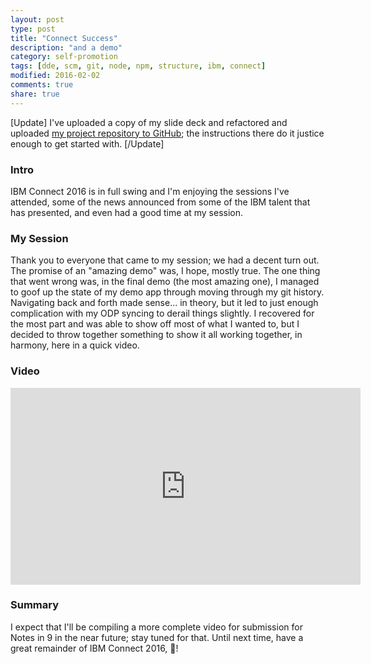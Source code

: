 ```yaml
---
layout: post
type: post
title: "Connect Success"
description: "and a demo"
category: self-promotion
tags: [dde, scm, git, node, npm, structure, ibm, connect]
modified: 2016-02-02
comments: true
share: true
---
```


[Update]
I've uploaded a copy of my slide deck and refactored and uploaded [my project repository to GitHub](https://github.com/edm00se/BeardAppBlender); the instructions there do it justice enough to get started with.
[/Update]

### Intro
IBM Connect 2016 is in full swing and I'm enjoying the sessions I've attended, some of the news announced from some of the IBM talent that has presented, and even had a good time at my session.

### My Session
Thank you to everyone that came to my session; we had a decent turn out. The promise of an "amazing demo" was, I hope, mostly true. The one thing that went wrong was, in the final demo (the most amazing one), I managed to goof up the state of my demo app through moving through my git history. Navigating back and forth made sense... in theory, but it led to just enough complication with my ODP syncing to derail things slightly. I recovered for the most part and was able to show off most of what I wanted to, but I decided to throw together something to show it all working together, in harmony, here in a quick video.

### Video
<div class="embed-responsive embed-responsive-16by9 center-block">
	<iframe width="560" height="315" src="https://www.youtube.com/embed/0Wapn2MiE2c?rel=0" frameborder="0" allowfullscreen></iframe>
</div>

### Summary
I expect that I'll be compiling a more complete video for submission for Notes in 9 in the near future; stay tuned for that. Until next time, have a great remainder of IBM Connect 2016, :beers:!
